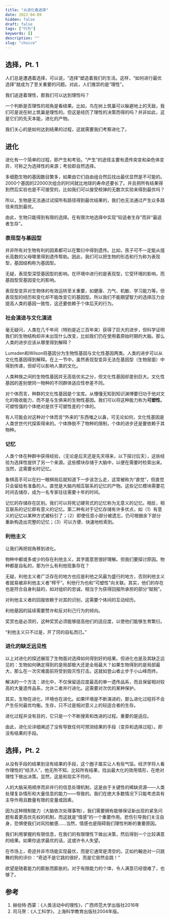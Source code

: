 ```yaml
---
title: "从进化看选择"
date: 2022-04-09
hidden: false
draft: false
tags: ["行为"]
keywords: []
description: ""
slug: "choice"
---
```


## 选择，Pt. 1

人们总是遭遇着选择，可以说，“选择”塑造着我们的生活。这样，“如何进行最优选择”就成为了至关重要的问题。对此，人们推崇的是“理性”。

我们追逐着理性，那我们可以达到理性吗？

一个判断是否理性的视角是看结果。比如，鸟在树上筑巢可以躲避地上的天敌，我们可是说在树上筑巢是理性的。但这是经历了理性的决策而得的吗？并非如此，这是它们的先天本能，进化的产物。

我们关心的是如何达到结果的过程，这就需要我们考察进化了。

## 进化

进化有一个简单的过程，即产生和考验。“产生”的途径主要有遗传突变和染色体变异，可称之为选择性的来源；考验即自然选择。

多细胞生物的基因数目繁多，如果由它们自由组合然后找出最优显然是不可能的。2000个基因的22000次组合的时间就比地球的寿命还要长了。并且把所有结果得到然后实验也是不可接受的，比如我们可以接受核弹的无数次实验来得到最优吗？

所以，生物是无法通过试探所有路径得到最优结果的，我们也无法通过产生众多路径来找到最优。

由此，生物只能得到有限的选择。在有限次地选择中实现“较适者生存”而非“最适者生存”。

### 表现型与基因型

并非所有对生物有利的因素都可以在繁衍中得到遗传。比如，孩子可不一定能从擅长高数的父母哪里得到遗传帮助。因此，我们可以把生物的形态和行为称为表现型，基因结构称为基因型。

无疑，表现型深受基因型的影响。在环境中进行的是表现型，它受环境的影响，而基因型受基因变化的影响。

表现型变异对生物体的有效运转至关重要，如健康、力气、机敏、学习能力等。但表现型的经历和变化却不能改变它的基因型。所以我们不能期望智力的选择压力会提高人类的基因一致性，这还要依赖于个体后天的行为。

### 社会演进与文化演进

毫无疑问，人类在几千年间（特别是近三百年来）获得了巨大的进步，但科学证明我们的生物结构却并未出现什么改变，比如我们仍在使用着原始时期的大脑。那么人类的进步应该从哪里得到解释？

Lumsden和Wilson将基因分为生物性基因与文化性基因两类。人类的进步可以从文化性基因得到解释。在上一节中，虽然表现型变异无法在基因型（生物层面）中得到传递，但却可以影响人类的文化。

人类种族之间的生物性基因并无高低优劣之分，但文化性基因却差别巨大。文化性基因的差别使同一物种的不同群体适应性参差不同。

对个体而言，种群的文化性基因是个宝库。从懵懂无知到知识渊博要归功于他对文化的吸收能力，而不是与生俱来的生物性基因。我们可以将这种能力称为**可塑性**。可塑性强的个体绝对是优于可塑性差的个体的。

有人可能会对这种对个体而言“外来的”东西嗤之以鼻，可无论如何，文化性基因是人类世世代代探索得来的。个体挣脱不了物种的限制，个体的进步还是要依赖于其物种。

### 记忆

人类个体在种群中获得经验，（无论是后天还是先天得来，以下探讨后天），这些经验为选择性提供了另一个来源。这些模块存储于大脑中，以便在需要时检索出来。当然，这需要长时记忆。

象棋高手可以在扫一眼棋局后就知道下一步该怎么走，这常被称为“直觉”，但直觉只会留给有准备的人。直觉是大脑内相互联系的记忆的产物。这些记忆模块需要花时间去储存，成为一名专家往往需要十年的时间。

记忆的存储存在区别。我们可以将死记硬背式的记忆称为无意义的记忆。相反，相互联系的记忆即有意义的记忆。第二种有对于记忆存储有许多优点，如（1）有意义的记忆以某种方式被标引了；（2）即使任意小部分被遗忘，仍可根据余下部分重新构造出完整的记忆；（3）可以方便、快速地检索到。

### 利他主义

让我们再把视角移到进化。

物种中都或多或少的存在利他主义，其字面意思很好理解。但我们要探讨原因。物种都是自私的，那为什么有利他现象存在？

无疑，利他主义者广泛存在的地方也应是利他之风最为盛行的地方，否则利他主义者就易被非利他主义者“榨干”。利他行为也和“可塑性”向关联。其实，他们的存在也是符合自身利益的，如对组织的忠诚，相当于为获得回报所承担的部分“赋税”。

对利他主义者的回报依赖于对其的识别，这需要个体间的互动经历。

利他基因的延续需要赞许和反对利己行为的倾向。

奖赏也是必须的，这种奖赏必须能够提高他们的适应度，以使他们能够生育繁衍。

“利他主义只不过是，开了窍的自私而已。”

### 进化的缺乏远见性

以上对进化的探述展现了生物面对选择如何得到好的结果。但进化也是及其缺乏远见的：生物如何确定得到的是局部极大还是全局最大？如果生物得到的是局部最大，那么在一次灾难面前将受到毁灭性打击。这就如登山者止步于小山峰而终。

解决的一个方法：进化中，不仅保留适应度最高的单一遗传品系，而且保留相对较高的大量遗传品系，允许二者并行进化。这需要对次优的某种保护。

其实，生物在进化，环境也在进化。如果环境是不断演进的，那么进化过程将不会产生任何最优均衡。生存，只不过是相对意义上的较适合者的生存。

进化过程并没有目的，它只是一个不断搜索和改进的过程。重要的是适应。

由此，进化论详细阐述了没有导致任何可预测结果的手段（变异和选择过程）。即没有结果的手段。

## 选择，Pt. 2

从没有手段的结果到没有结果的手段，这个圈子属实让人有些气馁。经济学将人看作理性的“经济人”，他无所不知，比较所有结果，找出最大化的效用情形，在绝对理性下做出决策。显然，这是和现实不符的。

人的大脑采用顺序而非并行的信息处理机制，这是由于关键性的稀缺资源——人类处理复杂情形和大量信息的能力——导致的。我们在绝大多数情况下只能考虑具有主导作用且数量有限的变量或因素。

因为这种限制能力（大脑依次处理事物），我们需要拥有能够保证新出现的紧急问题有着更高优先权的机制，而这就是“情感”的一个重要作用。悲伤引导我们关注自身，恐惧使我们对风险敏感……当然，情感也是阻碍我们理性判断的重要原因。

我们利用掌握的有限信息，在我们的有限理性下做出决策，然后得到一个比较满意的结果。如果你追求最优的话，这或许令人失望。

在市场上，奇迹并非市场能实现最优，而是它通常是清空的。正如约翰逊对一只跳舞的狗的评价：“奇迹不是它跳的很好，而是它居然会跳！”

欲望是随着能力的膨胀而膨胀的。对于有限能力的个体，令人满意已经很难了，也够了。

## 参考

1.  赫伯特·西蒙：《人类活动中的理性》，广西师范大学出版社2016年
2.  司马贺：《人工科学》，上海科学教育出版社2004年版。